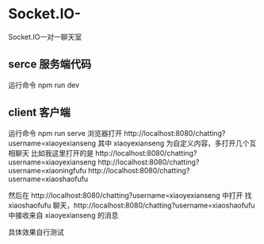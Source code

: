# Socket.IO-
Socket.IO一对一聊天室

## serce 服务端代码
运行命令  npm run dev

## client 客户端
运行命令  npm run serve
浏览器打开 http://localhost:8080/chatting?username=xiaoyexianseng
其中 xiaoyexianseng 为自定义内容，多打开几个互相聊天
比如我这里打开的是
http://localhost:8080/chatting?username=xiaoyexianseng
http://localhost:8080/chatting?username=xiaoningfufu
http://localhost:8080/chatting?username=xiaoshaofufu

然后在 http://localhost:8080/chatting?username=xiaoyexianseng 中打开 找 xiaoshaofufu 聊天，http://localhost:8080/chatting?username=xiaoshaofufu 中接收来自  xiaoyexianseng 的消息

具体效果自行测试


